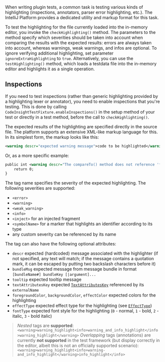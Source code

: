 [//]: # (title: Testing Highlighting)

<!-- Copyright 2000-2021 JetBrains s.r.o. and other contributors. Use of this source code is governed by the Apache 2.0 license that can be found in the LICENSE file. -->

When writing plugin tests, a common task is testing various kinds of highlighting (inspections, annotators, parser error highlighting, etc.).
The IntelliJ Platform provides a dedicated utility and markup format for this task.

To test the highlighting for the file currently loaded into the in-memory editor, you invoke the `checkHighlighting()` method.
The parameters to the method specify which severities should be taken into account when comparing the results with the expected results: errors are always taken into account, whereas warnings, weak warnings, and infos are optional.
To ignore verifying additional highlighting, set parameter `ignoreExtraHighlighting` to `true`.
Alternatively, you can use the `testHighlighting()` method, which loads a <path>testdata</path> file into the in-memory editor and highlights it as a single operation.

## Inspections

If you need to test inspections (rather than generic highlighting provided by a highlighting lexer or annotator), you need to enable inspections that you're testing.
This is done by calling `CodeInsightTestFixture.enableInspections()` in the setup method of your test or directly in a test method, before the call to `checkHighlighting()`.

The expected results of the highlighting are specified directly in the source file.
The platform supports an extensive XML-like markup language for this.
In its simplest form, the markup looks like this:

```xml
<warning descr="expected warning message">code to be highlighted</warning>
```

Or, as a more specific example:

```xml
public int <warning descr="The compareTo() method does not reference 'foo' which is referenced from equals(); inconsistency may result">compareTo</warning>(Simple other) {
    return 0;
}
```

The tag name specifies the severity of the expected highlighting.
The following severities are supported:

* `<error>`
* `<warning>`
* `<weak_warning>`
* `<info>`
* `<inject>` for an injected fragment
* `<symbolName>` for a marker that highlights an identifier according to its type
* any custom severity can be referenced by its name

The tag can also have the following optional attributes:

* `descr` expected (hardcoded) message associated with the highlighter (if not specified, any text will match; if the message contains a quotation mark, it can be escaped by putting two backslash characters before it)
* `bundleMsg` expected message from message bundle in format `[bundleName#] bundleKey [|argument]...`
* `tooltip` expected tooltip message
* `textAttributesKey` expected [`TextAttributesKey`](upsource:///platform/core-api/src/com/intellij/openapi/editor/colors/TextAttributesKey.java) referenced by its `externalName`
* `foregroundColor`, `backgroundColor`, `effectColor` expected colors for the highlighting
* `effectType` expected effect type for the highlighting (see [`EffectType`](upsource:///platform/core-api/src/com/intellij/openapi/editor/markup/EffectType.java))
* `fontType` expected font style for the highlighting (`0` - normal, `1` - bold, `2` - italic, `3` - bold italic)

 >  *Nested* tags are **supported**:
 >   ```<warning>warning_highlight<info>warning_and_info_highlight</info>warning_highlight</warning>```
 > *Overlapping* tags (annotations) are currently **not supported** in the test framework (but display correctly in the editor, albeit this is not an officially supported scenario):
 >   ```<warning>warning_highlight<info>warning-and_info_highlight</warning>info_highlight</info>```
